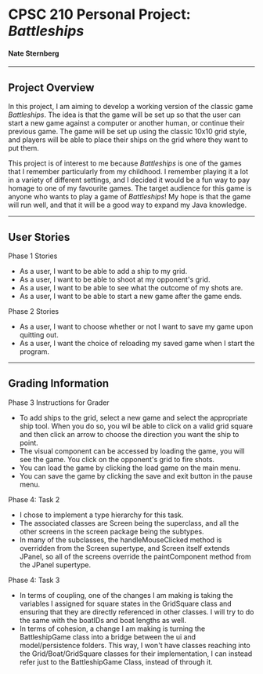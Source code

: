 # CPSC 210 Personal Project: *Battleships*

#### Nate Sternberg

***

## Project Overview
In this project, I am aiming to develop a working version of the classic game *Battleships*. The idea is that the game
will be set up so that the user can start a new game against a computer or another human, or continue their previous
game. The game will be set up using the classic 10x10 grid style, and players will be able to place their ships on the 
grid where they want to put them.

This project is of interest to me because *Battleships* is one of the games that I remember particularly from my
childhood. I remember playing it a lot in a variety of different settings, and I decided it would be a fun way
to pay homage to one of my favourite games. The target audience for this game is anyone who wants to play a game
of *Battleships*! My hope is that the game will run well, and that it will be a good way to expand my Java knowledge.

***
## User Stories

Phase 1 Stories
- As a user, I want to be able to add a ship to my grid.
- As a user, I want to be able to shoot at my opponent's grid.
- As a user, I want to be able to see what the outcome of my shots are.
- As a user, I want to be able to start a new game after the game ends.

Phase 2 Stories
- As a user, I want to choose whether or not I want to save my game upon quitting out.
- As a user, I want the choice of reloading my saved game when I start the program.

***
## Grading Information

Phase 3 Instructions for Grader
- To add ships to the grid, select a new game and select the appropriate ship tool. When you do so, you wil be able to
    click on a valid grid square and then click an arrow to choose the direction you want the ship to point.
- The visual component can be accessed by loading the game, you will see the game. You click on the opponent's grid to fire shots.
- You can load the game by clicking the load game on the main menu.
- You can save the game by clicking the save and exit button in the pause menu.

Phase 4: Task 2
- I chose to implement a type hierarchy for this task.
- The associated classes are Screen being the superclass, and all the other screens in the screen package being the subtypes.
- In many of the subclasses, the handleMouseClicked method is overridden from the Screen supertype, and Screen 
    itself extends JPanel, so all of the screens override the paintComponent method from the JPanel supertype.
    
Phase 4: Task 3
- In terms of coupling, one of the changes I am making is taking the variables I assigned for square states in the 
    GridSquare class and ensuring that they are directly referenced in other classes. I will try to do the same
    with the boatIDs and boat lengths as well.
- In terms of cohesion, a change I am making is turning the BattleshipGame class into a bridge between the ui and
    model/persistence folders. This way, I won't have classes reaching into the Grid/Boat/GridSquare classes for
    their implementation, I can instead refer just to the BattleshipGame Class, instead of through it.